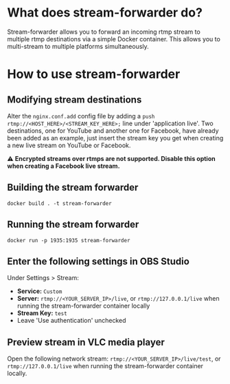 # What does stream-forwarder do?
Stream-forwarder allows you to forward an incoming rtmp stream to multiple rtmp destinations via a simple Docker container.
This allows you to multi-stream to multiple platforms simultaneously.

# How to use stream-forwarder

## Modifying stream destinations
Alter the `nginx.conf.add` config file by adding a `push rtmp://<HOST_HERE>/<STREAM_KEY_HERE>;` line under 'application live'.
Two destinations, one for YouTube and another one for Facebook, have already been added as an example, just insert the stream key you get when creating a new live stream on YouTube or Facebook.

⚠️ **Encrypted streams over rtmps are not supported. Disable this option when creating a Facebook live stream.**

## Building the stream forwarder
`docker build . -t stream-forwarder`

## Running the stream forwarder
`docker run -p 1935:1935 stream-forwarder`

## Enter the following settings in OBS Studio
Under Settings > Stream:
- **Service:** `Custom`
- **Server:** `rtmp://<YOUR_SERVER_IP>/live`, or `rtmp://127.0.0.1/live` when running the stream-forwarder container locally
- **Stream Key:** `test`
- Leave 'Use authentication' unchecked

## Preview stream in VLC media player
Open the following network stream: `rtmp://<YOUR_SERVER_IP>/live/test`, or `rtmp://127.0.0.1/live` when running the stream-forwarder container locally.


